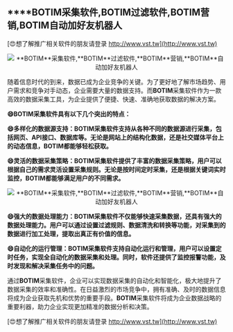 ## ****BOTIM**采集软件,**BOTIM**过滤软件,**BOTIM**营销,**BOTIM**自动加好友机器人**

[😍想了解推广相关软件的朋友请登录 http://www.vst.tw](http://www.vst.tw)

 <center><img src="https://vst.tw/MP4/tuiguang/png/0.png" alt="**BOTIM**采集软件,**BOTIM**过滤软件,**BOTIM**营销,**BOTIM**自动加好友机器人"></center>

随着信息时代的到来，数据已成为企业竞争的关键。为了更好地了解市场趋势、用户需求和竞争对手动态，企业需要大量的数据支持。而**BOTIM**采集软件作为一款高效的数据采集工具，为企业提供了便捷、快速、准确地获取数据的解决方案。

**😄**BOTIM**采集软件具有以下几个突出的特点：**

**😄多样化的数据源支持：**BOTIM**采集软件支持从各种不同的数据源进行采集，包括网页、API接口、数据库等。无论是网站上的结构化数据，还是社交媒体平台上的动态信息，**BOTIM**都能够轻松获取。**

**😄灵活的数据采集策略：**BOTIM**采集软件提供了丰富的数据采集策略，用户可以根据自己的需求灵活设置采集规则。无论是按时间定时采集，还是根据关键词实时监控，**BOTIM**都能够满足用户的不同需求。**

 <center><img src="https://vst.tw/MP4/tuiguang/png/7.png" alt="**BOTIM**采集软件,**BOTIM**过滤软件,**BOTIM**营销,**BOTIM**自动加好友机器人"></center>

**😄强大的数据处理能力：**BOTIM**采集软件不仅能够快速采集数据，还具有强大的数据处理能力。用户可以通过设置过滤规则、数据清洗和转换等功能，对采集到的数据进行加工处理，提取出真正有价值的信息。**

**😄自动化的运行管理：**BOTIM**采集软件支持自动化运行和管理，用户可以设置定时任务，实现全自动化的数据采集和处理。同时，软件还提供了监控报警功能，及时发现和解决采集任务中的问题。**

通过**BOTIM**采集软件，企业可以实现数据采集的自动化和智能化，极大地提升了数据采集的效率和准确性。在日益激烈的市场竞争中，拥有准确、及时的数据信息将成为企业获取先机和优势的重要手段。**BOTIM**采集软件将成为企业数据战略的重要利器，助力企业实现更加精准的数据分析和决策。

[😍想了解推广相关软件的朋友请登录 http://www.vst.tw](http://www.vst.tw)



